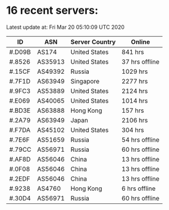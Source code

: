 # 16 recent servers:

Latest update at: Fri Mar 20 05:10:09 UTC 2020

| ID | ASN | Server Country | Online |
| -- | --- | -------------- | ------ |
| #.D09B | AS174 | United States | 841 hrs |
| #.8526 | AS35913 | United States | 37 hrs offline |
| #.15CF | AS49392 | Russia | 1029 hrs |
| #.7F1D | AS63949 | Singapore | 2277 hrs |
| #.9FC3 | AS53889 | United States | 2124 hrs |
| #.E069 | AS40065 | United States | 1014 hrs |
| #.BD3E | AS63888 | Hong Kong | 157 hrs |
| #.2A79 | AS63949 | Japan | 2106 hrs |
| #.F7DA | AS45102 | United States | 304 hrs |
| #.7E6F | AS51659 | Russia | 54 hrs offline |
| #.79CC | AS56971 | Russia | 60 hrs offline |
| #.AF8D | AS56046 | China | 13 hrs offline |
| #.0F08 | AS56046 | China | 13 hrs offline |
| #.2EDF | AS56046 | China | 13 hrs offline |
| #.9238 | AS4760 | Hong Kong | 6 hrs offline |
| #.30D4 | AS56971 | Russia | 60 hrs offline |

